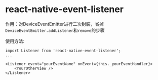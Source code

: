 # react-native-event-listener
作用：对DeviceEventEmitter进行二次封装，省掉`DeviceEventEmitter.addListener`和`remove`的步骤

使用方法:
```
import Listener from 'react-native-event-listener';
...

<Listener event="yourEventName" onEvent={this._yourEventHandler}>
    <YourOtherView />
</Listener>

```